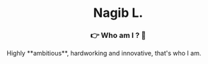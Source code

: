 <h1 align="center">Nagib L.</h1>
<h3 align="center">👉 Who am I ? 🤏</h3>
Highly **ambitious**, hardworking and innovative, that's who I am.
<!-- <img src="https://img.shields.io/badge/GIT-E44C30?style=for-the-badge&logo=git&logoColor=white"/> -->
